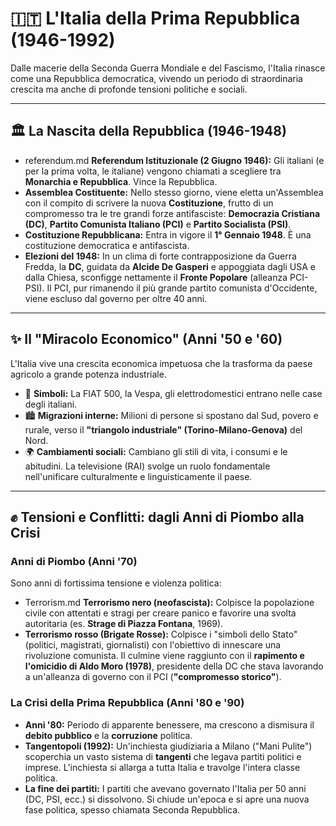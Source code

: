 # 🇮🇹 L'Italia della Prima Repubblica (1946-1992)

Dalle macerie della Seconda Guerra Mondiale e del Fascismo, l'Italia rinasce come una Repubblica democratica, vivendo un periodo di straordinaria crescita ma anche di profonde tensioni politiche e sociali.

---

## 🏛️ La Nascita della Repubblica (1946-1948)

*    referendum.md **Referendum Istituzionale (2 Giugno 1946):** Gli italiani (e per la prima volta, le italiane) vengono chiamati a scegliere tra **Monarchia e Repubblica**. Vince la Repubblica.
*   **Assemblea Costituente:** Nello stesso giorno, viene eletta un'Assemblea con il compito di scrivere la nuova **Costituzione**, frutto di un compromesso tra le tre grandi forze antifasciste: **Democrazia Cristiana (DC)**, **Partito Comunista Italiano (PCI)** e **Partito Socialista (PSI)**.
*   **Costituzione Repubblicana:** Entra in vigore il **1° Gennaio 1948**. È una costituzione democratica e antifascista.
*   **Elezioni del 1948:** In un clima di forte contrapposizione da Guerra Fredda, la **DC**, guidata da **Alcide De Gasperi** e appoggiata dagli USA e dalla Chiesa, sconfigge nettamente il **Fronte Popolare** (alleanza PCI-PSI). Il PCI, pur rimanendo il più grande partito comunista d'Occidente, viene escluso dal governo per oltre 40 anni.

---

## ✨ Il "Miracolo Economico" (Anni '50 e '60)

L'Italia vive una crescita economica impetuosa che la trasforma da paese agricolo a grande potenza industriale.
*   🚗 **Simboli:** La FIAT 500, la Vespa, gli elettrodomestici entrano nelle case degli italiani.
*   🏙️ **Migrazioni interne:** Milioni di persone si spostano dal Sud, povero e rurale, verso il **"triangolo industriale" (Torino-Milano-Genova)** del Nord.
*   🌍 **Cambiamenti sociali:** Cambiano gli stili di vita, i consumi e le abitudini. La televisione (RAI) svolge un ruolo fondamentale nell'unificare culturalmente e linguisticamente il paese.

---

## ✊ Tensioni e Conflitti: dagli Anni di Piombo alla Crisi

### Anni di Piombo (Anni '70)
Sono anni di fortissima tensione e violenza politica:
*   Terrorism.md **Terrorismo nero (neofascista):** Colpisce la popolazione civile con attentati e stragi per creare panico e favorire una svolta autoritaria (es. **Strage di Piazza Fontana**, 1969).
*   **Terrorismo rosso (Brigate Rosse):** Colpisce i "simboli dello Stato" (politici, magistrati, giornalisti) con l'obiettivo di innescare una rivoluzione comunista. Il culmine viene raggiunto con il **rapimento e l'omicidio di Aldo Moro (1978)**, presidente della DC che stava lavorando a un'alleanza di governo con il PCI (**"compromesso storico"**).

### La Crisi della Prima Repubblica (Anni '80 e '90)
*   **Anni '80:** Periodo di apparente benessere, ma crescono a dismisura il **debito pubblico** e la **corruzione** politica.
*   **Tangentopoli (1992):** Un'inchiesta giudiziaria a Milano ("Mani Pulite") scoperchia un vasto sistema di **tangenti** che legava partiti politici e imprese. L'inchiesta si allarga a tutta Italia e travolge l'intera classe politica.
*   **La fine dei partiti:** I partiti che avevano governato l'Italia per 50 anni (DC, PSI, ecc.) si dissolvono. Si chiude un'epoca e si apre una nuova fase politica, spesso chiamata Seconda Repubblica.

